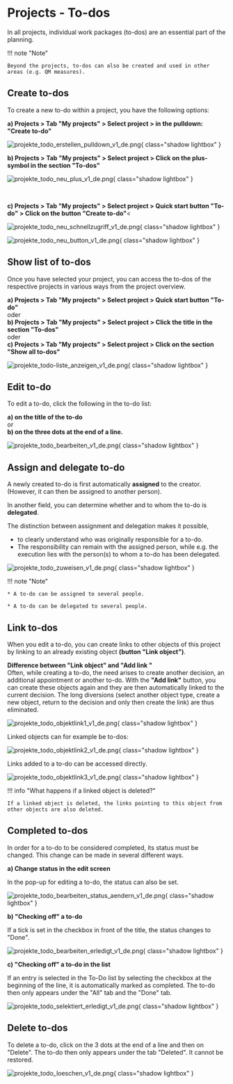 # Projects - To-dos

In all projects, individual work packages (to-dos) are an essential part of the planning.

!!! note "Note"

    Beyond the projects, to-dos can also be created and used in other areas (e.g. QM measures).

## Create to-dos

To create a new to-do within a project, you have the following options:

**a) Projects > Tab "My projects" > Select project > in the pulldown: "Create to-do"**

![projekte_todo_erstellen_pulldown_v1_de.png](assets/projekte_todo_erstellen_pulldown_v1_de.png){ class="shadow lightbox" }

**b) Projects > Tab "My projects" > Select project > Click on the plus-symbol in the section "To-dos"**

![projekte_todo_neu_plus_v1_de.png](assets/projekte_todo_neu_plus_v1_de.png){ class="shadow lightbox" }

<br>

**c) Projects > Tab "My projects" > Select project >  Quick start button "To-do" > Click on the button "Create to-do"**<

![projekte_todo_neu_schnellzugriff_v1_de.png](assets/projekte_todo_neu_schnellzugriff_v1_de.png){ class="shadow lightbox" }

![projekte_todo_neu_button_v1_de.png](assets/projekte_todo_neu_button_v1_de.png){ class="shadow lightbox" }

## Show list of to-dos

Once you have selected your project, you can access the to-dos of the respective projects in various ways from the project overview.

**a) Projects > Tab "My projects" > Select project >  Quick start button "To-do"**<br>
oder<br>
**b) Projects > Tab "My projects" > Select project >  Click the title in the section "To-dos"**<br>
oder<br>
**c) Projects > Tab "My projects" > Select project >  Click on the section "Show all to-dos"**

![projekte_todo-liste_anzeigen_v1_de.png](assets/projekte_todo-liste_anzeigen_v1_de.png){ class="shadow lightbox" }


## Edit to-do

To edit a to-do, click the following in the to-do list:

**a) on the title of the to-do**<br>
or<br>
**b) on the three dots at the end of a line.**

![projekte_todo_bearbeiten_v1_de.png](assets/projekte_todo_bearbeiten_v1_de.png){ class="shadow lightbox" }


## Assign and delegate to-do

A newly created to-do is first automatically **assigned** to the creator. (However, it can then be assigned to another person).

In another field, you can determine whether and to whom the to-do is **delegated**.

The distinction between assignment and delegation makes it possible,<br>
- to clearly understand who was originally responsible for a to-do.<br>
- The responsibility can remain with the assigned person, while e.g. the execution lies with the person(s) to whom a to-do has been delegated.


![projekte_todo_zuweisen_v1_de.png](assets/projekte_todo_zuweisen_v1_de.png){ class="shadow lightbox" }

!!! note "Note"

    * A to-do can be assigned to several people.

    * A to-do can be delegated to several people.



## Link to-dos

When you edit a to-do, you can create links to other objects of this project by linking to an already existing object **(button "Link object")**.

**Difference between "Link object" and "Add link "**<br>
Often, while creating a to-do, the need arises to create another decision, an additional appointment or another to-do.
With the **"Add link"** button, you can create these objects again and they are then automatically linked to the current decision.  The long diversions (select another object type, create a new object, return to the decision and only then create the link) are thus eliminated.


![projekte_todo_objektlink1_v1_de.png](assets/projekte_todo_objektlink1_v1_de.png){ class="shadow lightbox" }

Linked objects can for example be to-dos: 

![projekte_todo_objektlink2_v1_de.png](assets/projekte_todo_objektlink2_v1_de.png){ class="shadow lightbox" }

Links added to a to-do can be accessed directly.

![projekte_todo_objektlink3_v1_de.png](assets/projekte_todo_objektlink3_v1_de.png){ class="shadow lightbox" }


!!! info "What happens if a linked object is deleted?"

    If a linked object is deleted, the links pointing to this object from other objects are also deleted.



## Completed to-dos

In order for a to-do to be considered completed, its status must be changed. This change can be made in several different ways.

**a) Change status in the edit screen**

In the pop-up for editing a to-do, the status can also be set.

![projekte_todo_bearbeiten_status_aendern_v1_de.png](assets/projekte_todo_bearbeiten_status_aendern_v1_de.png){ class="shadow lightbox" }

**b) "Checking off" a to-do** 

If a tick is set in the checkbox in front of the title, the status changes to "Done".

![projekte_todo_bearbeiten_erledigt_v1_de.png](assets/projekte_todo_bearbeiten_erledigt_v1_de.png){ class="shadow lightbox" }

**c) "Checking off" a to-do in the list**

If an entry is selected in the To-Do list by selecting the checkbox at the beginning of the line, it is automatically marked as completed.
The to-do then only appears under the "All" tab and the "Done" tab.

![projekte_todo_selektiert_erledigt_v1_de.png](assets/projekte_todo_selektiert_erledigt_v1_de.png){ class="shadow lightbox" }

## Delete to-dos

To delete a to-do, click on the 3 dots at the end of a line and then on "Delete". The to-do then only appears under the tab "Deleted". It cannot be restored.

![projekte_todo_loeschen_v1_de.png](assets/projekte_todo_loeschen_v1_de.png){ class="shadow lightbox" }
